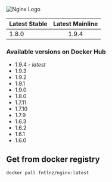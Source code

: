 ![Nginx Logo](http://i.imgur.com/DhBbBQF.png)

| Latest Stable | Latest Mainline      |
| ------------- |:--------------------:|
| 1.8.0         | 1.9.4                |

### Available versions on Docker Hub

- 1.9.4 - *latest*
- 1.9.3
- 1.9.2
- 1.9.1
- 1.9.0
- 1.8.0
- 1.7.11
- 1.7.10
- 1.7.9
- 1.6.3
- 1.6.2
- 1.6.1
- 1.6.0

## Get from docker registry

```
docker pull fntlnz/nginx:latest